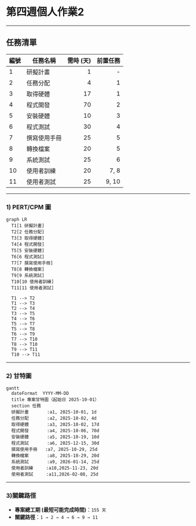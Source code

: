 
# 第四週個人作業2

---

## 任務清單

| 編號 | 任務名稱         | 需時 (天) | 前置任務 |
|------|-----------------|-----------:|---------:|
| 1    | 研擬計畫         | 1         | -        |
| 2    | 任務分配         | 4         | 1        |
| 3    | 取得硬體         | 17        | 1        |
| 4    | 程式開發         | 70        | 2        |
| 5    | 安裝硬體         | 10        | 3        |
| 6    | 程式測試         | 30        | 4        |
| 7    | 撰寫使用手冊     | 25        | 5        |
| 8    | 轉換檔案         | 20        | 5        |
| 9    | 系統測試         | 25        | 6        |
| 10   | 使用者訓練       | 20        | 7, 8     |
| 11   | 使用者測試       | 25        | 9, 10    |


---
### 1) PERT/CPM 圖
```mermaid
graph LR
  T1[1 研擬計畫]
  T2[2 任務分配]
  T3[3 取得硬體]
  T4[4 程式開發]
  T5[5 安裝硬體]
  T6[6 程式測試]
  T7[7 撰寫使用手冊]
  T8[8 轉換檔案]
  T9[9 系統測試]
  T10[10 使用者訓練]
  T11[11 使用者測試]

  T1 --> T2
  T1 --> T3
  T2 --> T4
  T3 --> T5
  T4 --> T6
  T5 --> T7
  T5 --> T8
  T6 --> T9
  T7 --> T10
  T8 --> T10
  T9 --> T11
  T10 --> T11
```
---
### 2) 甘特圖
```mermaid
gantt
  dateFormat  YYYY-MM-DD
  title 專案甘特圖（起始日 2025-10-01）
  section 任務
  研擬計畫       :a1, 2025-10-01, 1d
  任務分配       :a2, 2025-10-02, 4d
  取得硬體       :a3, 2025-10-02, 17d
  程式開發       :a4, 2025-10-06, 70d
  安裝硬體       :a5, 2025-10-19, 10d
  程式測試       :a6, 2025-12-15, 30d
  撰寫使用手冊   :a7, 2025-10-29, 25d
  轉換檔案       :a8, 2025-10-29, 20d
  系統測試       :a9, 2026-01-14, 25d
  使用者訓練     :a10,2025-11-23, 20d
  使用者測試     :a11,2026-02-08, 25d
```
---
### 3)關鍵路徑
- **專案總工期 (最短可能完成時間)**：`155 天`
- **關鍵路徑**：`1 → 2 → 4 → 6 → 9 → 11`

